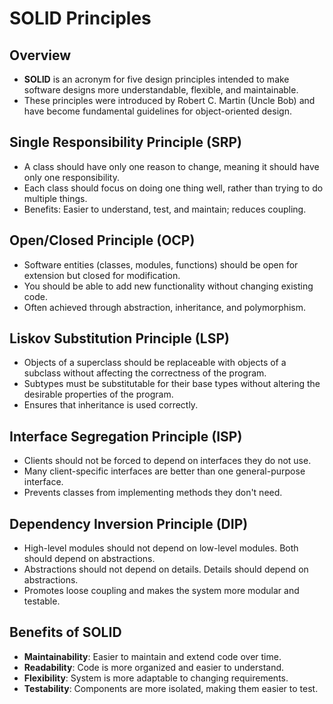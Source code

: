 # SOLID Principles

## Overview

- **SOLID** is an acronym for five design principles intended to make software designs more understandable, flexible, and maintainable.
- These principles were introduced by Robert C. Martin (Uncle Bob) and have become fundamental guidelines for object-oriented design.

## Single Responsibility Principle (SRP)

- A class should have only one reason to change, meaning it should have only one responsibility.
- Each class should focus on doing one thing well, rather than trying to do multiple things.
- Benefits: Easier to understand, test, and maintain; reduces coupling.

## Open/Closed Principle (OCP)

- Software entities (classes, modules, functions) should be open for extension but closed for modification.
- You should be able to add new functionality without changing existing code.
- Often achieved through abstraction, inheritance, and polymorphism.

## Liskov Substitution Principle (LSP)

- Objects of a superclass should be replaceable with objects of a subclass without affecting the correctness of the program.
- Subtypes must be substitutable for their base types without altering the desirable properties of the program.
- Ensures that inheritance is used correctly.

## Interface Segregation Principle (ISP)

- Clients should not be forced to depend on interfaces they do not use.
- Many client-specific interfaces are better than one general-purpose interface.
- Prevents classes from implementing methods they don't need.

## Dependency Inversion Principle (DIP)

- High-level modules should not depend on low-level modules. Both should depend on abstractions.
- Abstractions should not depend on details. Details should depend on abstractions.
- Promotes loose coupling and makes the system more modular and testable.

## Benefits of SOLID

- **Maintainability**: Easier to maintain and extend code over time.
- **Readability**: Code is more organized and easier to understand.
- **Flexibility**: System is more adaptable to changing requirements.
- **Testability**: Components are more isolated, making them easier to test.